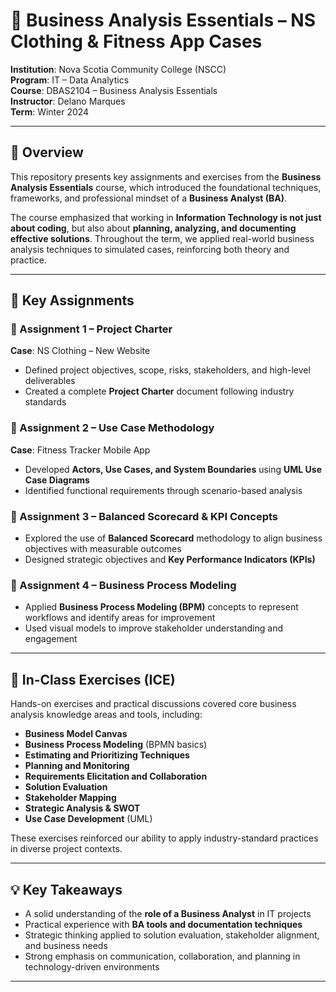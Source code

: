 # 📘 Business Analysis Essentials – NS Clothing & Fitness App Cases

**Institution**: Nova Scotia Community College (NSCC)  
**Program**: IT – Data Analytics  
**Course**: DBAS2104 – Business Analysis Essentials  
**Instructor**: Delano Marques  
**Term**: Winter 2024  

---

## 📌 Overview

This repository presents key assignments and exercises from the **Business Analysis Essentials** course, which introduced the foundational techniques, frameworks, and professional mindset of a **Business Analyst (BA)**.

The course emphasized that working in **Information Technology is not just about coding**, but also about **planning, analyzing, and documenting effective solutions**. Throughout the term, we applied real-world business analysis techniques to simulated cases, reinforcing both theory and practice.

---

## 📂 Key Assignments

### 📝 Assignment 1 – Project Charter  
**Case**: NS Clothing – New Website  
- Defined project objectives, scope, risks, stakeholders, and high-level deliverables  
- Created a complete **Project Charter** document following industry standards

### 🧩 Assignment 2 – Use Case Methodology  
**Case**: Fitness Tracker Mobile App  
- Developed **Actors, Use Cases, and System Boundaries** using **UML Use Case Diagrams**  
- Identified functional requirements through scenario-based analysis

### 🎯 Assignment 3 – Balanced Scorecard & KPI Concepts  
- Explored the use of **Balanced Scorecard** methodology to align business objectives with measurable outcomes  
- Designed strategic objectives and **Key Performance Indicators (KPIs)**

### 🔄 Assignment 4 – Business Process Modeling  
- Applied **Business Process Modeling (BPM)** concepts to represent workflows and identify areas for improvement  
- Used visual models to improve stakeholder understanding and engagement

---

## 🧠 In-Class Exercises (ICE)

Hands-on exercises and practical discussions covered core business analysis knowledge areas and tools, including:

- **Business Model Canvas**
- **Business Process Modeling** (BPMN basics)
- **Estimating and Prioritizing Techniques**
- **Planning and Monitoring**
- **Requirements Elicitation and Collaboration**
- **Solution Evaluation**
- **Stakeholder Mapping**
- **Strategic Analysis & SWOT**
- **Use Case Development** (UML)

These exercises reinforced our ability to apply industry-standard practices in diverse project contexts.

---

## 💡 Key Takeaways

- A solid understanding of the **role of a Business Analyst** in IT projects  
- Practical experience with **BA tools and documentation techniques**  
- Strategic thinking applied to solution evaluation, stakeholder alignment, and business needs  
- Strong emphasis on communication, collaboration, and planning in technology-driven environments

---


